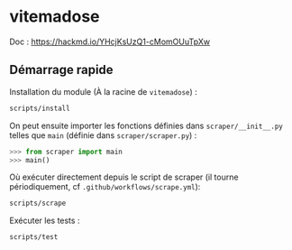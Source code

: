 # vitemadose

Doc : https://hackmd.io/YHcjKsUzQ1-cMomOUuTpXw

## Démarrage rapide

Installation du module (À la racine de `vitemadose`) :

```bash
scripts/install
```

On peut ensuite importer les fonctions définies dans `scraper/__init__.py`
telles que `main` (définie dans `scraper/scraper.py`) :

```python
>>> from scraper import main
>>> main()
```

Où exécuter directement depuis le script de scraper (il tourne périodiquement,
cf `.github/workflows/scrape.yml`):

```bash
scripts/scrape
```

Exécuter les tests :

```bash
scripts/test
```
